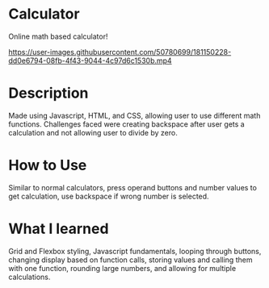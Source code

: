 # Calculator
Online math based calculator!

https://user-images.githubusercontent.com/50780699/181150228-dd0e6794-08fb-4f43-9044-4c97d6c1530b.mp4

# Description
Made using Javascript, HTML, and CSS, allowing user to use different math functions. Challenges faced were creating backspace after user gets a calculation and not allowing user to divide by zero.
# How to Use
Similar to normal calculators, press operand buttons and number values to get calculation, use backspace if wrong number is selected.
# What I learned
Grid and Flexbox styling, Javascript fundamentals, looping through buttons, changing display based on function calls, storing values and calling them with one function, rounding large numbers, and allowing for multiple calculations.
